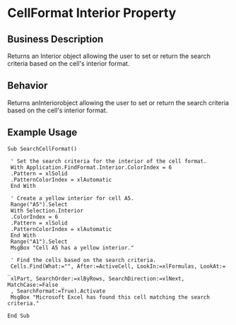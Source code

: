 # CellFormat Interior Property

## Business Description
Returns an Interior object allowing the user to set or return the search criteria based on the cell's interior format.

## Behavior
Returns anInteriorobject allowing the user to set or return the search criteria based on the cell's interior format.

## Example Usage
```vba
Sub SearchCellFormat() 
 
 ' Set the search criteria for the interior of the cell format. 
 With Application.FindFormat.Interior.ColorIndex = 6 
 .Pattern = xlSolid 
 .PatternColorIndex = xlAutomatic 
 End With 
 
 ' Create a yellow interior for cell A5. 
 Range("A5").Select 
 With Selection.Interior 
 .ColorIndex = 6 
 .Pattern = xlSolid 
 .PatternColorIndex = xlAutomatic 
 End With 
 Range("A1").Select 
 MsgBox "Cell A5 has a yellow interior." 
 
 ' Find the cells based on the search criteria. 
 Cells.Find(What:="", After:=ActiveCell, LookIn:=xlFormulas, LookAt:= _ 
 xlPart, SearchOrder:=xlByRows, SearchDirection:=xlNext, MatchCase:=False _ 
 , SearchFormat:=True).Activate 
 MsgBox "Microsoft Excel has found this cell matching the search criteria." 
 
End Sub
```